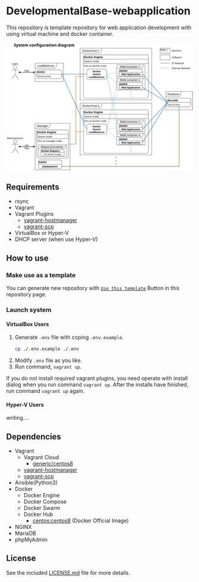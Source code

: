 # DevelopmentalBase-webapplication

This repository is template repository for web application development with using virtual machine and docker container.

![System configuration diagram](./docs/DevelopmentalBase-webapplication_http.svg)

## Requirements

* rsync
* Vagrant
* Vagrant Plugins
  * [vagrant-hostmanager][vagrant-hostmanager]
  * [vagrant-scp][vagrant-scp]
* VirtualBox or Hyper-V
* DHCP server (when use Hyper-V)

## How to use

### Make use as a template

You can generate new repository with [`Use this template`][use-template] Button in this repository page.

### Launch system

#### VirtualBox Users

1. Generate `.env` file with coping `.env.example`.
    ```bash
    cp ./.env.example ./.env
    ```
1. Modify `.env` file as you like.
1. Run command, `vagrant up`.

If you do not install required vagrant plugins, you need operate with install dialog when you run command `vagrant up`.
After the installs have finished, run command `vagrant up` again.

#### Hyper-V Users

writing....

## Dependencies

* Vagrant
  * Vagrant Cloud
    * [generic/centos8][vagrant-centos8]
  * [vagrant-hostmanager][vagrant-hostmanager]
  * [vagrant-scp][vagrant-scp]
* Ansible(Python3)
* Docker
  * Docker Engine
  * Docker Compose
  * Docker Swarm
  * Docker Hub
    * [centos:centos8][docker-centos] (Docker Official Image)
* NGINX
* MariaDB
* phpMyAdmin

## License

See the included [LICENSE.md](./LICENSE.md) file for more details.

<!-- URL links -->
[use-template]:https://github.com/shirataki1126/DevelopmentalBase-webapplication/generate
[vagrant-hostmanager]:https://github.com/devopsgroup-io/vagrant-hostmanager
[vagrant-scp]:https://github.com/invernizzi/vagrant-scp
[vagrant-centos8]:https://app.vagrantup.com/generic/boxes/centos8
[docker-centos]:https://hub.docker.com/_/centos
